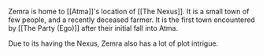 Zemra is home to [[Atma]]'s location of [[The Nexus]]. It is a small town of few people, and a recently deceased farmer. It is the first town encountered by [[The Party (Ego)]] after their initial fall into Atma.

Due to its having the Nexus, Zemra also has a lot of plot intrigue.